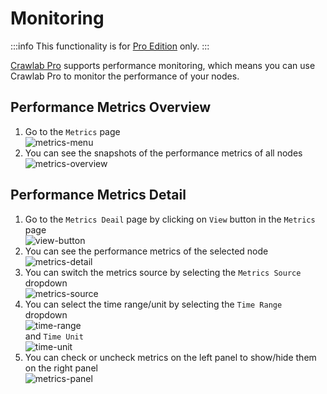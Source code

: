 # Monitoring

:::info
This functionality is for [Pro Edition](https://www.crawlab.cn/en/prices) only.
:::

[Crawlab Pro](https://www.crawlab.cn/en/prices) supports performance monitoring, which means you can use Crawlab Pro to monitor the performance
of your nodes.

## Performance Metrics Overview

1. Go to the `Metrics` page <br/>![metrics-menu](/img/guide/metrics-menu.png)
2. You can see the snapshots of the performance metrics of all nodes <br/>![metrics-overview](/img/guide/metrics-overview.png)

## Performance Metrics Detail

1. Go to the `Metrics Deail` page by clicking on `View` button in the `Metrics`
   page <br/>![view-button](/img/guide/view-button.png)
2. You can see the performance metrics of the selected node <br/>![metrics-detail](/img/guide/metrics-detail.png)
3. You can switch the metrics source by selecting the `Metrics Source` dropdown
   <br/>![metrics-source](/img/guide/metric-source.png)
4. You can select the time range/unit by selecting the `Time Range` dropdown
   <br/>![time-range](/img/guide/time-range.png) <br/>and `Time Unit` <br/>![time-unit](/img/guide/time-unit.png)
5. You can check or uncheck metrics on the left panel to show/hide them on the
   right panel <br/>![metrics-panel](/img/guide/metrics-panel.png)
